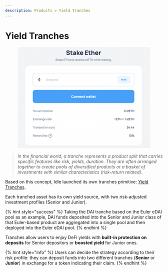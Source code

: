 ```yaml
---
description: Products > Yield Tranches
---
```


# Yield Tranches

<figure><img src="../../.gitbook/assets/image (38).png" alt=""><figcaption></figcaption></figure>

> _In the financial world, a tranche represents a product split that carries specific features like risk, yields, duration. They are often arranged together to create pools of diversified products or a basket of investments with similar characteristics (risk-return related)_.

Based on this concept, Idle launched its own tranches primitive: [Yield Tranches](https://idle.finance/#/dashboard/tranches).

Each tranched asset has its own yield source, with two risk-adjusted investment profiles (Senior and Junior).&#x20;

{% hint style="success" %}
Taking the DAI tranche based on the Euler eDAI pool as an example, DAI funds deposited into the Senior and Junior class of that Euler-based product are aggregated into a single pool and then deployed into the Euler eDAI pool.
{% endhint %}

Tranches allow users to enjoy DeFi yields with **built-in protection on deposits** for Senior depositors or **boosted yield** for Junior ones.

{% hint style="info" %}
Users can decide the strategy according to their risk profile: they can deposit funds into two different tranches (**Senior** or **Junior**) in exchange for a token indicating their claim.
{% endhint %}
